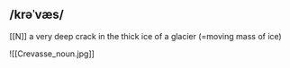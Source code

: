 ## /krəˈvæs/
[[N]]
a very deep crack in the thick ice of a glacier (=moving mass of ice)

![[Crevasse_noun.jpg]]
